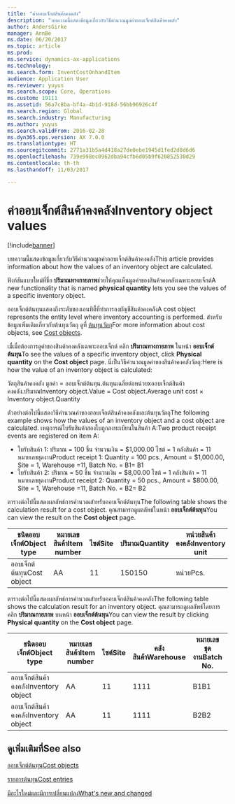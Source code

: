 ```yaml
---
title: "ค่าออบเจ็กต์สินค้าคงคลัง"
description: "บทความนี้แสดงข้อมูลเกี่ยวกับวิธีคำนวณมูลค่าออบเจ็กต์สินค้าคงคลัง"
author: AndersGirke
manager: AnnBe
ms.date: 06/20/2017
ms.topic: article
ms.prod: 
ms.service: dynamics-ax-applications
ms.technology: 
ms.search.form: InventCostOnhandItem
audience: Application User
ms.reviewer: yuyus
ms.search.scope: Core, Operations
ms.custom: 19111
ms.assetid: 56a7c8ba-bf4a-4b1d-918d-56bb96926c4f
ms.search.region: Global
ms.search.industry: Manufacturing
ms.author: yuyus
ms.search.validFrom: 2016-02-28
ms.dyn365.ops.version: AX 7.0.0
ms.translationtype: HT
ms.sourcegitcommit: 2771a31b5a4d418a27de0ebe1945d1fed2d8d6d6
ms.openlocfilehash: 739e998ec0962dba94cfb6d05b9f620852530d29
ms.contentlocale: th-th
ms.lasthandoff: 11/03/2017

---
```


# <a name="inventory-object-values"></a><span data-ttu-id="fe67f-103">ค่าออบเจ็กต์สินค้าคงคลัง</span><span class="sxs-lookup"><span data-stu-id="fe67f-103">Inventory object values</span></span>

[!include[banner](../includes/banner.md)]


<span data-ttu-id="fe67f-104">บทความนี้แสดงข้อมูลเกี่ยวกับวิธีคำนวณมูลค่าออบเจ็กต์สินค้าคงคลัง</span><span class="sxs-lookup"><span data-stu-id="fe67f-104">This article provides information about how the values of an inventory object are calculated.</span></span> 

<span data-ttu-id="fe67f-105">ฟังก์ชันแบบใหม่ที่ชื่อ **ปริมาณทางกายภาพ**ช่วยให้คุณเห็นมูลค่าของสินค้าคงคลังเฉพาะออบเจ็กต์</span><span class="sxs-lookup"><span data-stu-id="fe67f-105">A new functionality that is named **physical quantity** lets you see the values of a specific inventory object.</span></span> 

<span data-ttu-id="fe67f-106">ออบเจ็กต์ต้นทุนแสดงถึงระดับของเอนทิตี้ที่ทำการลงบัญชีสินค้าคงคลัง</span><span class="sxs-lookup"><span data-stu-id="fe67f-106">A cost object represents the entity level where inventory accounting is performed.</span></span> <span data-ttu-id="fe67f-107">สำหรับข้อมูลเพิ่มเติมเกี่ยวกับต้นทุนวัตถุ ดูที่ [ต้นทุนวัตถุ](cost-object.md)</span><span class="sxs-lookup"><span data-stu-id="fe67f-107">For more information about cost objects, see [Cost objects](cost-object.md).</span></span> 

<span data-ttu-id="fe67f-108">เมื่เมื่อต้องการดูค่าของสินค้าคงคลังเฉพาะออบเจ็กต์ คลิก **ปริมาณทางกายภาพ** ในหน้า **ออบเจ็กต์ต้นทุน**</span><span class="sxs-lookup"><span data-stu-id="fe67f-108">To see the values of a specific inventory object, click **Physical quantity** on the **Cost object** page.</span></span> <span data-ttu-id="fe67f-109">นี่เป็นวิธีคำนวณมูลค่าของสินค้าคงคลังวัตถุ:</span><span class="sxs-lookup"><span data-stu-id="fe67f-109">Here is how the value of an inventory object is calculated:</span></span> 

<span data-ttu-id="fe67f-110">วัตถุสินค้าคงคลัง มูลค่า = ออบเจ็กต์ต้นทุน.ต้นทุนเฉลี่ยต่อหน่วยxออบเจ็กต์สินค้าคงคลัง.ปริมาณ</span><span class="sxs-lookup"><span data-stu-id="fe67f-110">Inventory object.Value = Cost object.Average unit cost × Inventory object.Quantity</span></span> 

<span data-ttu-id="fe67f-111">ตัวอย่างต่อไปนี้แสดงวิธีคำนวณค่าของออบเจ็กต์สินค้าคงคลังและต้นทุนวัตถุ</span><span class="sxs-lookup"><span data-stu-id="fe67f-111">The following example shows how the values of an inventory object and a cost object are calculated.</span></span> <span data-ttu-id="fe67f-112">เหตุการณ์ใบรับสินค้าสองใบถูกลงทะเบียนในสินค้า A:</span><span class="sxs-lookup"><span data-stu-id="fe67f-112">Two product receipt events are registered on item A:</span></span>

-   <span data-ttu-id="fe67f-113">ใบรับสินค้า 1: ปริมาณ = 100 ชิ้น จำนวนเงิน = $1,000.00 ไซต์ = 1 คลังสินค้า = 11 หมายเลขชุดงาน</span><span class="sxs-lookup"><span data-stu-id="fe67f-113">Product receipt 1: Quantity = 100 pcs., Amount = $1,000.00, Site = 1, Warehouse =11, Batch No.</span></span> <span data-ttu-id="fe67f-114">= B1</span><span class="sxs-lookup"><span data-stu-id="fe67f-114">= B1</span></span>
-   <span data-ttu-id="fe67f-115">ใบรับสินค้า 2: ปริมาณ = 50 ชิ้น จำนวนเงิน = $8,00.00 ไซต์ = 1 คลังสินค้า = 11 หมายเลขชุดงาน</span><span class="sxs-lookup"><span data-stu-id="fe67f-115">Product receipt 2: Quantity = 50 pcs., Amount = $800.00, Site = 1, Warehouse =11, Batch No.</span></span> <span data-ttu-id="fe67f-116">= B2</span><span class="sxs-lookup"><span data-stu-id="fe67f-116">= B2</span></span>

<span data-ttu-id="fe67f-117">ตารางต่อไปนี้แสดงผลลัพธ์การคำนวณสำหรับออบเจ็กต์ต้นทุน</span><span class="sxs-lookup"><span data-stu-id="fe67f-117">The following table shows the calculation result for a cost object.</span></span> <span data-ttu-id="fe67f-118">คุณสามารถดูผลลัพธ์ในหน้า **ออบเจ็กต์ต้นทุน**</span><span class="sxs-lookup"><span data-stu-id="fe67f-118">You can view the result on the **Cost object** page.</span></span>

<table style="width:100%;">
<colgroup>
<col width="14%" />
<col width="14%" />
<col width="14%" />
<col width="14%" />
<col width="14%" />
<col width="14%" />
<col width="14%" />
</colgroup>
<thead>
<tr class="header">
<th><span data-ttu-id="fe67f-119">ชนิดออบเจ็กต์</span><span class="sxs-lookup"><span data-stu-id="fe67f-119">Object type</span></span></th>
<th><span data-ttu-id="fe67f-120">หมายเลขสินค้า</span><span class="sxs-lookup"><span data-stu-id="fe67f-120">Item number</span></span></th>
<th><span data-ttu-id="fe67f-121">ไซต์</span><span class="sxs-lookup"><span data-stu-id="fe67f-121">Site</span></span></th>
<th><span data-ttu-id="fe67f-122">ปริมาณ</span><span class="sxs-lookup"><span data-stu-id="fe67f-122">Quantity</span></span></th>
<th><span data-ttu-id="fe67f-123">หน่วยสินค้าคงคลัง</span><span class="sxs-lookup"><span data-stu-id="fe67f-123">Inventory unit</span></span></th>
<th><span data-ttu-id="fe67f-124">มูลค่า</span><span class="sxs-lookup"><span data-stu-id="fe67f-124">Value</span></span></th>
<th><span data-ttu-id="fe67f-125">ต้นทุนเฉลี่ยต่อหน่วย</span><span class="sxs-lookup"><span data-stu-id="fe67f-125">Average unit cost</span></span></th>
</tr>
</thead>
<tbody>
<tr class="odd">
<td><span data-ttu-id="fe67f-126">ออบเจ็กต์ต้นทุน</span><span class="sxs-lookup"><span data-stu-id="fe67f-126">Cost object</span></span></td>
<td><span data-ttu-id="fe67f-127">A</span><span class="sxs-lookup"><span data-stu-id="fe67f-127">A</span></span></td>
<td><span data-ttu-id="fe67f-128">1</span><span class="sxs-lookup"><span data-stu-id="fe67f-128">1</span></span></td>
<td><span data-ttu-id="fe67f-129">150</span><span class="sxs-lookup"><span data-stu-id="fe67f-129">150</span></span></td>
<td><span data-ttu-id="fe67f-130">หน่วย</span><span class="sxs-lookup"><span data-stu-id="fe67f-130">Pcs.</span></span></td>
<td><p><span data-ttu-id="fe67f-131">$1800.00</span><span class="sxs-lookup"><span data-stu-id="fe67f-131">$1800.00</span></span></p></td>
<td><p><span data-ttu-id="fe67f-132">$12.00</span><span class="sxs-lookup"><span data-stu-id="fe67f-132">$12.00</span></span></p></td>
</tr>
</tbody>
</table>

<span data-ttu-id="fe67f-133">ตารางต่อไปนี้แสดงผลลัพธ์การคำนวณสำหรับออบเจ็กต์สินค้าคงคลัง</span><span class="sxs-lookup"><span data-stu-id="fe67f-133">The following table shows the calculation result for an inventory object.</span></span> <span data-ttu-id="fe67f-134">คุณสามารถดูผลลัพธ์โดยการคลิก **ปริมาณกายภาพ** บนหน้า **ออบเจ็กต์ต้นทุน**</span><span class="sxs-lookup"><span data-stu-id="fe67f-134">You can view the result by clicking **Physical quantity** on the **Cost object** page.</span></span>

<table style="width:100%;">
<colgroup>
<col width="11%" />
<col width="11%" />
<col width="11%" />
<col width="11%" />
<col width="11%" />
<col width="11%" />
<col width="11%" />
<col width="11%" />
<col width="11%" />
</colgroup>
<thead>
<tr class="header">
<th><span data-ttu-id="fe67f-135">ชนิดออบเจ็กต์</span><span class="sxs-lookup"><span data-stu-id="fe67f-135">Object type</span></span></th>
<th><span data-ttu-id="fe67f-136">หมายเลขสินค้า</span><span class="sxs-lookup"><span data-stu-id="fe67f-136">Item number</span></span></th>
<th><span data-ttu-id="fe67f-137">ไซต์</span><span class="sxs-lookup"><span data-stu-id="fe67f-137">Site</span></span></th>
<th><span data-ttu-id="fe67f-138">คลังสินค้า</span><span class="sxs-lookup"><span data-stu-id="fe67f-138">Warehouse</span></span></th>
<th><span data-ttu-id="fe67f-139">หมายเลขชุดงาน</span><span class="sxs-lookup"><span data-stu-id="fe67f-139">Batch No.</span></span></th>
<th><span data-ttu-id="fe67f-140">ปริมาณ</span><span class="sxs-lookup"><span data-stu-id="fe67f-140">Quantity</span></span></th>
<th><span data-ttu-id="fe67f-141">หน่วยสินค้าคงคลัง</span><span class="sxs-lookup"><span data-stu-id="fe67f-141">Inventory unit</span></span></th>
<th><span data-ttu-id="fe67f-142">มูลค่า</span><span class="sxs-lookup"><span data-stu-id="fe67f-142">Value</span></span></th>
<th><span data-ttu-id="fe67f-143">ต้นทุนเฉลี่ยต่อหน่วย</span><span class="sxs-lookup"><span data-stu-id="fe67f-143">Average unit cost</span></span></th>
</tr>
</thead>
<tbody>
<tr class="odd">
<td><span data-ttu-id="fe67f-144">ออบเจ็กต์สินค้าคงคลัง</span><span class="sxs-lookup"><span data-stu-id="fe67f-144">Inventory object</span></span></td>
<td><span data-ttu-id="fe67f-145">A</span><span class="sxs-lookup"><span data-stu-id="fe67f-145">A</span></span></td>
<td><span data-ttu-id="fe67f-146">1</span><span class="sxs-lookup"><span data-stu-id="fe67f-146">1</span></span></td>
<td><span data-ttu-id="fe67f-147">11</span><span class="sxs-lookup"><span data-stu-id="fe67f-147">11</span></span></td>
<td><span data-ttu-id="fe67f-148">B1</span><span class="sxs-lookup"><span data-stu-id="fe67f-148">B1</span></span></td>
<td><span data-ttu-id="fe67f-149">100</span><span class="sxs-lookup"><span data-stu-id="fe67f-149">100</span></span></td>
<td><span data-ttu-id="fe67f-150">หน่วย</span><span class="sxs-lookup"><span data-stu-id="fe67f-150">Pcs.</span></span></td>
<td><p><span data-ttu-id="fe67f-151">$1200.00</span><span class="sxs-lookup"><span data-stu-id="fe67f-151">$1200.00</span></span></p></td>
<td><p><span data-ttu-id="fe67f-152">$12.00</span><span class="sxs-lookup"><span data-stu-id="fe67f-152">$12.00</span></span></p></td>
</tr>
<tr class="even">
<td><span data-ttu-id="fe67f-153">ออบเจ็กต์สินค้าคงคลัง</span><span class="sxs-lookup"><span data-stu-id="fe67f-153">Inventory object</span></span></td>
<td><span data-ttu-id="fe67f-154">A</span><span class="sxs-lookup"><span data-stu-id="fe67f-154">A</span></span></td>
<td><span data-ttu-id="fe67f-155">1</span><span class="sxs-lookup"><span data-stu-id="fe67f-155">1</span></span></td>
<td><span data-ttu-id="fe67f-156">11</span><span class="sxs-lookup"><span data-stu-id="fe67f-156">11</span></span></td>
<td><span data-ttu-id="fe67f-157">B2</span><span class="sxs-lookup"><span data-stu-id="fe67f-157">B2</span></span></td>
<td><span data-ttu-id="fe67f-158">50</span><span class="sxs-lookup"><span data-stu-id="fe67f-158">50</span></span></td>
<td><span data-ttu-id="fe67f-159">หน่วย</span><span class="sxs-lookup"><span data-stu-id="fe67f-159">Pcs.</span></span></td>
<td><p><span data-ttu-id="fe67f-160">$600.00</span><span class="sxs-lookup"><span data-stu-id="fe67f-160">$600.00</span></span></p></td>
<td><p><span data-ttu-id="fe67f-161">$12.00</span><span class="sxs-lookup"><span data-stu-id="fe67f-161">$12.00</span></span></p></td>
</tr>
</tbody>
</table>



<a name="see-also"></a><span data-ttu-id="fe67f-162">ดูเพิ่มเติมที่</span><span class="sxs-lookup"><span data-stu-id="fe67f-162">See also</span></span>
--------

[<span data-ttu-id="fe67f-163">ออบเจ็กต์ต้นทุน</span><span class="sxs-lookup"><span data-stu-id="fe67f-163">Cost objects</span></span>](cost-object.md)

[<span data-ttu-id="fe67f-164">รายการต้นทุน</span><span class="sxs-lookup"><span data-stu-id="fe67f-164">Cost entries</span></span>](cost-entries.md)

[<span data-ttu-id="fe67f-165">มีอะไรใหม่และมีการเปลี่ยนแปลง</span><span class="sxs-lookup"><span data-stu-id="fe67f-165">What's new and changed</span></span>](../../fin-and-ops/get-started/whats-new-changed.md)




